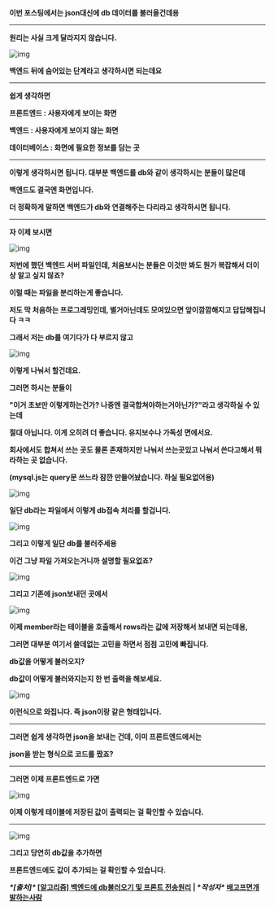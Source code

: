 **이번 포스팅에서는 json대신에 db 데이터를 불러올건데용**

****

**원리는 사실 크게 달라지지 않습니다.**

![img](https://postfiles.pstatic.net/MjAyMDExMDlfMTc0/MDAxNjA0OTAxNjcxNDM5.qfkPQnrux4XQQEslPuK--vE_PxXaLr2T9_8OnljlCsQg.-vh_D-1fo_Zti1bh1aVHzHi2nJutxo46Hxmgp8iXiZIg.PNG.ks2414e/20201109145956.png?type=w773)

**백엔드 뒤에 숨어있는 단계라고 생각하시면 되는데요**

****

**쉽게 생각하면**

**프론트엔드 : 사용자에게 보이는 화면**

**백엔드 : 사용자에게 보이지 않는 화면**

**데이터베이스 : 화면에 필요한 정보를 담는 곳**

****

**이렇게 생각하시면 됩니다. 대부분 백엔드를 db와 같이 생각하시는 분들이 많은데**

**백엔드도 결국엔 화면입니다.** 

**더 정확하게 말하면 백엔드가 db와 연결해주는 다리라고 생각하시면 됩니다.**

****

**자 이제 보시면**

![img](https://postfiles.pstatic.net/MjAyMDExMDlfMTM2/MDAxNjA0OTAxNjcxMjcw.upL8eqYMXeAhXyOkPJVjW55iMVUO1UgpPILKtt0-iGQg.eUjFPsf_49_uA74T3dd_CONC9GD9kk2mTN8o4tCQIw0g.PNG.ks2414e/20201109143625.png?type=w773)

**저번에 했던 백엔드 서버 파일인데, 처음보시는 분들은 이것만 봐도 뭔가 복잡해서 더이상 알고 싶지 않죠?**

**이럴 때는 파일을 분리하는게 좋습니다.**

**저도 막 처음하는 프로그래밍인데, 별거아닌데도 모여있으면 앞이깜깜해지고 답답해집니다 ㅋㅋ**

**그래서 저는 db를 여기다가 다 부르지 않고**

![img](https://postfiles.pstatic.net/MjAyMDExMDlfMjY0/MDAxNjA0OTAxNjcxMjcw.oMqSJdwDqSoRGCU7Rep-nu5KKNgkdDH6-nUtzSL-wScg.nOHRRs3tb16hktr8jD4ug5rDcztUQ5D0kJKv4TTsibMg.PNG.ks2414e/20201109144229.png?type=w773)

**이렇게 나눠서 할건데요.**

**그러면 하시는 분들이** 

**"이거 초보만 이렇게하는건가? 나중엔 결국합쳐야하는거아닌가?"라고 생각하실 수 있는데**

**절대 아닙니다. 이게 오히려 더 좋습니다. 유지보수나 가독성 면에서요.**

**회사에서도 합쳐서 쓰는 곳도 물론 존재하지만 나눠서 쓰는곳있고 나눠서 쓴다고해서 뭐라하는 곳 없습니다.**

**(mysql.js는 query문 쓰느라 잠깐 만들어놨습니다. 하실 필요없어용)**

![img](https://postfiles.pstatic.net/MjAyMDExMDlfMjU1/MDAxNjA0OTAxNjcxMjc1.7sKzJmD2-O1eJ6KcObPeZtogum4cTHfFoj3PIRsXLO0g.BVykIlAAkY_a2k7aKg-b61zO5yDora_P2uBpCBpYudcg.PNG.ks2414e/20201109144346.png?type=w773)

**일단 db라는 파일에서 이렇게 db접속 처리를 할겁니다.**

![img](https://postfiles.pstatic.net/MjAyMDExMDlfMjk5/MDAxNjA0OTAxNjcxMjc3.MchhLL74usumjpGJhaIrj_EH7R86UusWzIaX-vtuO9Ag.NF3n75-8o1jJWWrQIc6s1SA2YJ2-mlSs2mv1SVHoJyYg.PNG.ks2414e/20201109144533.png?type=w773)

**그리고 이렇게 일단 db를 불러주세용**

**이건 그냥 파일 가져오는거니까 설명할 필요없죠?**

![img](https://postfiles.pstatic.net/MjAyMDExMDlfODgg/MDAxNjA0OTAxNjcxMzYz.IJOLR0lZ-qJLglmWcDe1Nv-AZGlxtYz3uHFh9T1-4A8g.oukeGcWyzZkC--Hqfb9nAMPtkxj-XfkMG3IybN5jzz0g.PNG.ks2414e/20201109144746.png?type=w773)

**그리고 기존에 json보내던 곳에서** 

![img](https://postfiles.pstatic.net/MjAyMDExMDlfNDIg/MDAxNjA0OTAxNjcxMzkw.Ne3nzAaQF40z4ee2MDagbIvmETLDN5azRV2CaX2z2Ecg.sAhKb_Ltynd_2qw_cEzJ8xvwdgexZSFC-D_9xu0LWrsg.PNG.ks2414e/20201109144836.png?type=w773)

**이제 member라는 테이블을 호출해서 rows라는 값에 저장해서 보내면 되는데용,**

**그러면 대부분 여기서 쓸데없는 고민을 하면서 점점 고민에 빠집니다.**

**db값을 어떻게 불러오지?**

**db값이 어떻게 불러와지는지 한 번 출력을 해보세요.**

![img](https://postfiles.pstatic.net/MjAyMDExMDlfNjAg/MDAxNjA0OTAyMjU1MzM3.D6ZPOx2ofqSquiC6VrAGX-6K9ql6Qx3LYkDUy3yQ3s8g.xzyR1jPl5gqMxE15-ahKORc-P8dk6QCo2ZbuNLcoO9Mg.PNG.ks2414e/20201109150944.png?type=w773)

**이런식으로 와집니다. 즉 json이랑 같은 형태입니다.**

****

**그러면 쉽게 생각하면 json을 보내는 건데, 이미 프론트엔드에서는**

**json을 받는 형식으로 코드를 짰죠?**

****

**그러면 이제 프론트엔드로 가면**

![img](https://postfiles.pstatic.net/MjAyMDExMDlfODYg/MDAxNjA0OTAxNjcxNDM3.cppajCbTNf7H6Lsa2Mx974wQ0B0PtGnRXKxu3lJm3YUg.ZMVc7t8UtiwUI0RQoTdk2MlxZsxFk1Q38rMCPhm9Imgg.PNG.ks2414e/20201109145530.png?type=w773)

**이제 이렇게 테이블에 저장된 값이 출력되는 걸 확인할 수 있습니다.**

****

![img](https://postfiles.pstatic.net/MjAyMDExMDlfMjgz/MDAxNjA0OTAyMzgzMTI5.sg8OA8DYO5liN17VPD4bQzDYtHGZWmsDeqx63ctdCn0g.nm2HkBnZ_UIg9pTCrosmOUTZP2m3qYZBy7lNJpGif50g.PNG.ks2414e/20201109151253.png?type=w773)

**그리고 당연히 db값을 추가하면**

**프론트엔드에도 값이 추가되는 걸 확인할 수 있습니다.**



***\*[출처]\** [[알고리즘\] 백엔드에 db불러오기 및 프론트 전송원리](https://blog.naver.com/ks2414e/222139609146) | \**작성자\** [배고프면개발하는사람](https://blog.naver.com/ks2414e)**